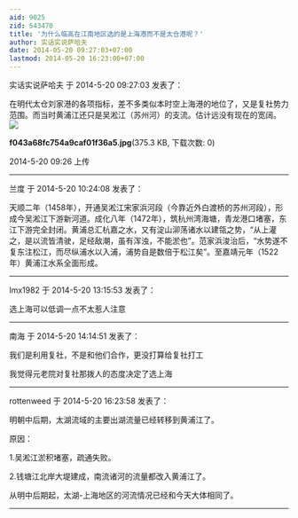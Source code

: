 ```yaml
---
aid: 9025
zid: 543470
title: '为什么临高在江南地区选的是上海港而不是太仓港呢？'
author: 实话实说萨哈夫
date: 2014-05-20 09:27:03+07:00
lastmod: 2014-05-20 16:23:00+07:00
---
```


实话实说萨哈夫 于 2014-5-20 09:27:03 发表了：

在明代太仓刘家港的各项指标，差不多类似本时空上海港的地位了，又是复社势力范围。而当时黄浦江还只是吴淞江（苏州河）的支流。估计远没有现在的宽阔。![](https://cdn.jsdelivr.net/gh/lzjluzijie/beichao@main/img/092609hhx773tqevgh22dj.jpg)



**f043a68fc754a9caf01f36a5.jpg**(375.3 KB, 下载次数: 0)



2014-5-20 09:26 上传

---------

兰度 于 2014-5-20 10:24:08 发表了：

天顺二年（1458年），开通吴淞江宋家浜河段（今靠近外白渡桥的苏州河段），形成今吴淞江下游新河道。成化八年（1472年），筑杭州湾海塘，青龙港口堵塞，东江下游完全封闭。黄浦总汇杭嘉之水，又有淀山泖荡诸水以建瓴之势，“从上灌之，是以流皆清驶，足经敌潮，虽有浑浊，不能淤也”。范家浜浚治后，“水势遂不复东注松江，而尽纵浦水以入浦，浦势自是数倍于松江矣”。至嘉靖元年（1522年）黄浦江水系全面形成。

---------

lmx1982 于 2014-5-20 13:15:53 发表了：

选上海可以低调一点不太惹人注意

---------

南海 于 2014-5-20 14:14:51 发表了：

我们是利用复社，不是和他们合作，更没打算给复社打工

我觉得元老院对复社那拨人的态度决定了选上海

---------

rottenweed 于 2014-5-20 16:23:58 发表了：

明朝中后期，太湖流域的主要出湖流量已经转移到黄浦江了。

原因：

1.吴淞江淤积堵塞，疏通失败。

2.钱塘江北岸大堤建成，南流诸河的流量都改入黄浦江了。

从明中后期起，太湖-上海地区的河流情况已经和今天大体相同了。

---------

